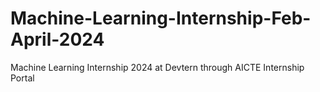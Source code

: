 # Machine-Learning-Internship-Feb-April-2024
 Machine Learning Internship 2024 at Devtern through AICTE Internship Portal

